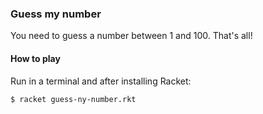### Guess my number
You need to guess a number between 1 and 100. That's all!

#### How to play
Run in a terminal and after installing Racket:

```bash
$ racket guess-ny-number.rkt
```